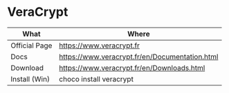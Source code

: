 # VeraCrypt

| What           | Where                           |
|----------------|---------------------------------|
| Official Page  | <https://www.veracrypt.fr>            |
| Docs           | <https://www.veracrypt.fr/en/Documentation.html>       |
| Download       | <https://www.veracrypt.fr/en/Downloads.html>   |
| Install (Win)        | choco install veracrypt    |

